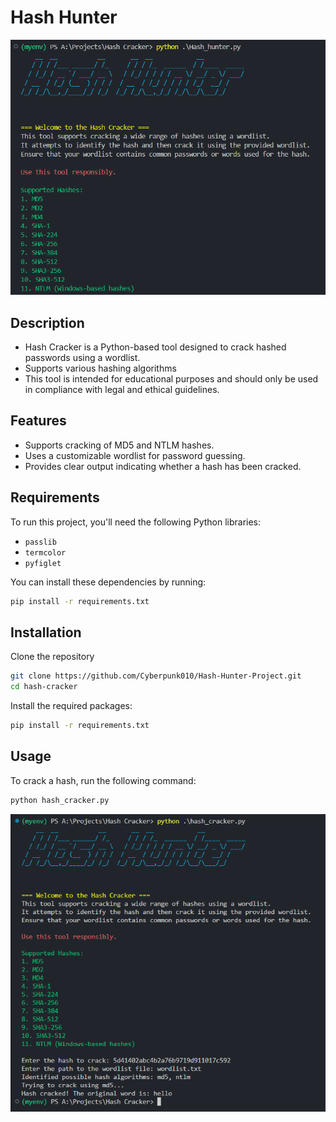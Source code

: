 # Hash Hunter

![Alt text](Assets/image.png)

## Description
- Hash Cracker is a Python-based tool designed to crack hashed passwords using a wordlist. 
- Supports various hashing algorithms 
- This tool is intended for educational purposes and should only be used in compliance with legal and ethical guidelines.

## Features
- Supports cracking of MD5 and NTLM hashes.
- Uses a customizable wordlist for password guessing.
- Provides clear output indicating whether a hash has been cracked.

## Requirements
To run this project, you'll need the following Python libraries:
- `passlib`
- `termcolor`
- `pyfiglet`

You can install these dependencies by running:

```bash
pip install -r requirements.txt
```

## Installation
Clone the repository
```bash
git clone https://github.com/Cyberpunk010/Hash-Hunter-Project.git
cd hash-cracker
```
Install the required packages:

```bash
pip install -r requirements.txt
```

## Usage
To crack a hash, run the following command:

```bash
python hash_cracker.py 
```
![Alt text](Assets/Full%20working.png)




